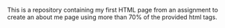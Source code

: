This is a repository containing my first HTML page from an assignment to create an about me page using more than 70% of the provided html tags.
